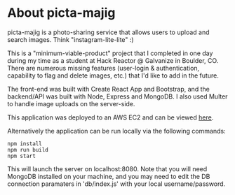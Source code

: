# About picta-majig
picta-majig is a photo-sharing service that allows users to upload and search images. Think "instagram-lite-lite" :)

This is a "minimum-viable-product" project that I completed in one day during my time as a student at Hack Reactor @ Galvanize in Boulder, CO. There are numerous missing features (user-login & authentication, capability to flag and delete images, etc.) that I'd like to add in the future.

The front-end was built with Create React App and Bootstrap, and the backend/API was built with Node, Express and MongoDB. I also used Multer to handle image uploads on the server-side. 

This application was deployed to an AWS EC2 and can be viewed [here](http://ec2-3-134-76-250.us-east-2.compute.amazonaws.com:8080/).

Alternatively the application can be run locally via the following commands:
```
npm install
npm run build
npm start
```
This will launch the server on localhost:8080. Note that you will need MongoDB installed on your machine, and you may need to edit the DB connection paramaters in 'db/index.js' with your local username/password. 
